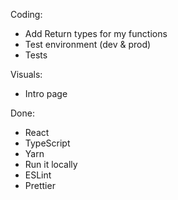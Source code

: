 Coding:

-   Add Return types for my functions
-   Test environment (dev & prod)
-   Tests

Visuals:

-   Intro page

Done:

-   React
-   TypeScript
-   Yarn
-   Run it locally
-   ESLint
-   Prettier
